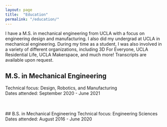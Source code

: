 ```yaml
---
layout: page
title:  "Education"
permalink: "/education/"
---
```


I have a M.S. in mechanical engineering from UCLA with a focus on engineering design and manufacturing. I also did my undergrad at UCLA in mechanical engineering. During my time as a student, I was also involved in a variety of different organizations, including 3D For Everyone, UCLA Residential Life, UCLA Makerspace, and much more! Transcripts are available upon request.

## M.S. in Mechanical Engineering
Technical focus: Design, Robotics, and Manufacturing<br>
Dates attended: September 2020 - June 2021
<br><br>

<br>
## B.S. in Mechanical Engineering
Technical focus: Engineering Sciences <br>
Dates attended: August 2016 - June 2020

<br>
